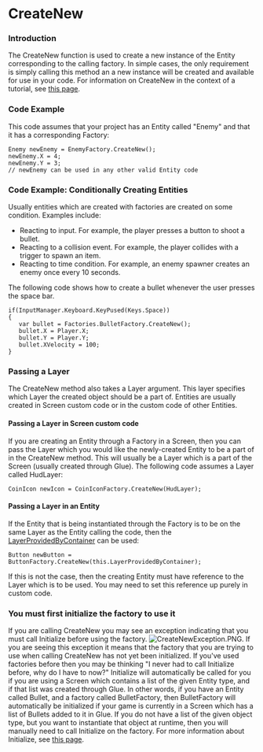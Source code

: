 # CreateNew

### Introduction

The CreateNew function is used to create a new instance of the Entity corresponding to the calling factory. In simple cases, the only requirement is simply calling this method an a new instance will be created and available for use in your code. For information on CreateNew in the context of a tutorial, see [this page](../../frb/docs/index.php#Using\_the\_Factory\_in\_code).

### Code Example

This code assumes that your project has an Entity called "Enemy" and that it has a corresponding Factory:

```
Enemy newEnemy = EnemyFactory.CreateNew();
newEnemy.X = 4;
newEnemy.Y = 3;
// newEnemy can be used in any other valid Entity code
```

### Code Example: Conditionally Creating Entities

Usually entities which are created with factories are created on some condition. Examples include:

* Reacting to input. For example, the player presses a button to shoot a bullet.
* Reacting to a collision event. For example, the player collides with a trigger to spawn an item.
* Reacting to time condition. For example, an enemy spawner creates an enemy once every 10 seconds.

The following code shows how to create a bullet whenever the user presses the space bar.

```
if(InputManager.Keyboard.KeyPused(Keys.Space))
{
   var bullet = Factories.BulletFactory.CreateNew();
   bullet.X = Player.X;
   bullet.Y = Player.Y;
   bullet.XVelocity = 100;
}
```

### Passing a Layer

The CreateNew method also takes a Layer argument. This layer specifies which Layer the created object should be a part of. Entities are usually created in Screen custom code or in the custom code of other Entities.

#### Passing a Layer in Screen custom code

If you are creating an Entity through a Factory in a Screen, then you can pass the Layer which you would like the newly-created Entity to be a part of in the CreateNew method. This will usually be a Layer which is a part of the Screen (usually created through Glue). The following code assumes a Layer called HudLayer:

```
CoinIcon newIcon = CoinIconFactory.CreateNew(HudLayer);
```

#### Passing a Layer in an Entity

If the Entity that is being instantiated through the Factory is to be on the same Layer as the Entity calling the code, then the [LayerProvidedByContainer](../../frb/docs/index.php) can be used:

```
Button newButton = ButtonFactory.CreateNew(this.LayerProvidedByContainer);
```

If this is not the case, then the creating Entity must have reference to the Layer which is to be used. You may need to set this reference up purely in custom code.

### You must first initialize the factory to use it

If you are calling CreateNew you may see an exception indicating that you must call Initialize before using the factory. ![CreateNewException.PNG](../../.gitbook/assets/migrated\_media-CreateNewException.PNG). If you are seeing this exception it means that the factory that you are trying to use when calling CreateNew has not yet been initialized. If you've used factories before then you may be thinking "I never had to call Initialize before, why do I have to now?" Initialize will automatically be called for you if you are using a Screen which contains a list of the given Entity type, and if that list was created through Glue. In other words, if you have an Entity called Bullet, and a factory called BulletFactory, then BulletFactory will automatically be initialized if your game is currently in a Screen which has a list of Bullets added to it in Glue. If you do not have a list of the given object type, but you want to instantiate that object at runtime, then you will manually need to call Initialize on the factory. For more information about Initialize, see [this page](../../frb/docs/index.php).
